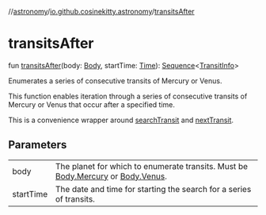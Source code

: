 //[astronomy](../../index.md)/[io.github.cosinekitty.astronomy](index.md)/[transitsAfter](transits-after.md)

# transitsAfter

fun [transitsAfter](transits-after.md)(body: [Body](-body/index.md), startTime: [Time](-time/index.md)): [Sequence](https://kotlinlang.org/api/latest/jvm/stdlib/kotlin-stdlib/kotlin.sequences/-sequence/index.html)&lt;[TransitInfo](-transit-info/index.md)&gt;

Enumerates a series of consecutive transits of Mercury or Venus.

This function enables iteration through a series of consecutive transits of Mercury or Venus that occur after a specified time.

This is a convenience wrapper around [searchTransit](search-transit.md) and [nextTransit](next-transit.md).

## Parameters

| | |
|---|---|
| body | The planet for which to enumerate transits. Must be [Body.Mercury](-body/-mercury/index.md) or [Body.Venus](-body/-venus/index.md). |
| startTime | The date and time for starting the search for a series of transits. |

